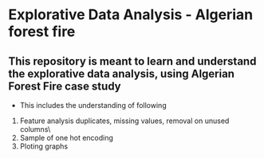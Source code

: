 # Explorative Data Analysis - Algerian forest fire

## This repository is meant to learn and understand the explorative data analysis, using Algerian Forest Fire case study


* This includes the understanding of following
1. Feature analysis duplicates, missing values, removal on unused columns\
2. Sample of one hot encoding
3. Ploting graphs